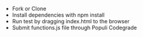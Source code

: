 - Fork or Clone
- Install dependencies with npm install
- Run test by dragging index.html to the browser
- Submit functions.js file through Populi Codegrade
